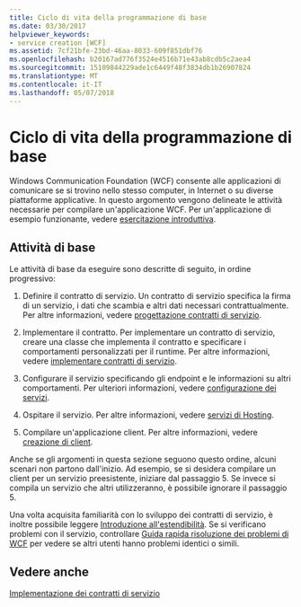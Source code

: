 ```yaml
---
title: Ciclo di vita della programmazione di base
ms.date: 03/30/2017
helpviewer_keywords:
- service creation [WCF]
ms.assetid: 7cf21bfe-23bd-46aa-8033-609f851dbf76
ms.openlocfilehash: b20167ad776f3524e4516b71e43ab8cdb5c2aea4
ms.sourcegitcommit: 15109844229ade1c6449f48f3834db1b26907824
ms.translationtype: MT
ms.contentlocale: it-IT
ms.lasthandoff: 05/07/2018
---
```

# <a name="basic-programming-lifecycle"></a>Ciclo di vita della programmazione di base
Windows Communication Foundation (WCF) consente alle applicazioni di comunicare se si trovino nello stesso computer, in Internet o su diverse piattaforme applicative. In questo argomento vengono delineate le attività necessarie per compilare un'applicazione WCF. Per un'applicazione di esempio funzionante, vedere [esercitazione introduttiva](../../../docs/framework/wcf/getting-started-tutorial.md).  
  
## <a name="the-basic-tasks"></a>Attività di base  
 Le attività di base da eseguire sono descritte di seguito, in ordine progressivo:  
  
1.  Definire il contratto di servizio. Un contratto di servizio specifica la firma di un servizio, i dati che scambia e altri dati necessari contrattualmente. Per altre informazioni, vedere [progettazione contratti di servizio](../../../docs/framework/wcf/designing-service-contracts.md).  
  
2.  Implementare il contratto. Per implementare un contratto di servizio, creare una classe che implementa il contratto e specificare i comportamenti personalizzati per il runtime. Per altre informazioni, vedere [implementare contratti di servizio](../../../docs/framework/wcf/implementing-service-contracts.md).  
  
3.  Configurare il servizio specificando gli endpoint e le informazioni su altri comportamenti. Per ulteriori informazioni, vedere [configurazione dei servizi](../../../docs/framework/wcf/configuring-services.md).  
  
4.  Ospitare il servizio. Per altre informazioni, vedere [servizi di Hosting](../../../docs/framework/wcf/hosting-services.md).  
  
5.  Compilare un'applicazione client. Per altre informazioni, vedere [creazione di client](../../../docs/framework/wcf/building-clients.md).  
  
 Anche se gli argomenti in questa sezione seguono questo ordine, alcuni scenari non partono dall'inizio. Ad esempio, se si desidera compilare un client per un servizio preesistente, iniziare dal passaggio 5. Se invece si compila un servizio che altri utilizzeranno, è possibile ignorare il passaggio 5.  
  
 Una volta acquisita familiarità con lo sviluppo dei contratti di servizio, è inoltre possibile leggere [Introduzione all'estendibilità](../../../docs/framework/wcf/introduction-to-extensibility.md). Se si verificano problemi con il servizio, controllare [Guida rapida risoluzione dei problemi di WCF](../../../docs/framework/wcf/wcf-troubleshooting-quickstart.md) per vedere se altri utenti hanno problemi identici o simili.  
  
## <a name="see-also"></a>Vedere anche  
 [Implementazione dei contratti di servizio](../../../docs/framework/wcf/implementing-service-contracts.md)
